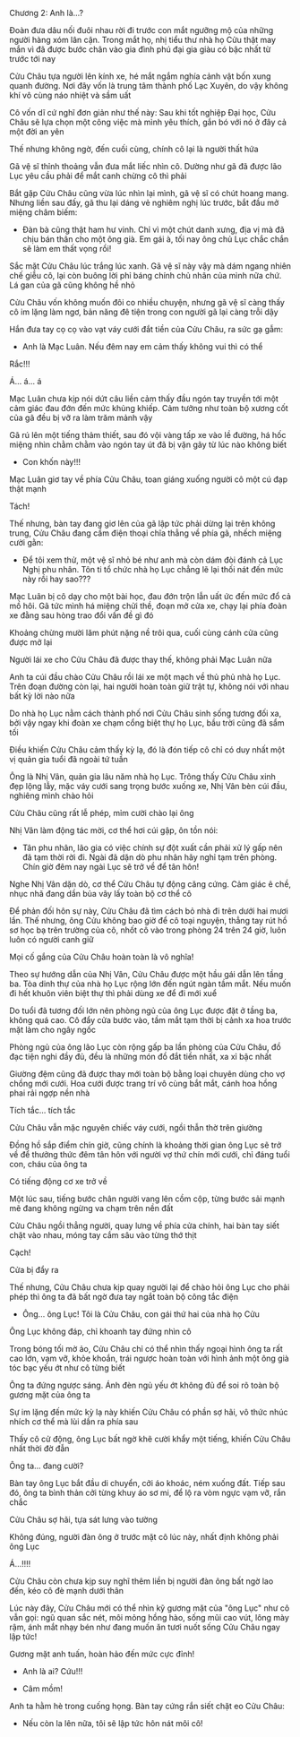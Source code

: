 




Chương 2: Anh là...?

Đoàn đưa dâu nối đuôi nhau rời đi trước con mắt ngưỡng mộ của những người hàng xóm lân cận. Trong mắt họ, nhị tiểu thư nhà họ Cửu thật may mắn vì đã được bước chân vào gia đình phú đại gia giàu có bậc nhất từ trước tới nay

Cửu Châu tựa người lên kính xe, hé mắt ngắm nghía cảnh vật bốn xung quanh đường. Nơi đây vốn là trung tâm thành phố Lạc Xuyên, do vậy không khí vô cùng náo nhiệt và sầm uất

Cô vốn dĩ cứ nghĩ đơn giản như thế này: Sau khi tốt nghiệp Đại học, Cửu Châu sẽ lựa chọn một công việc mà mình yêu thích, gắn bó với nó ở đây cả một đời an yên

Thế nhưng không ngờ, đến cuối cùng, chính cô lại là người thất hứa

Gã vệ sĩ thỉnh thoảng vẫn đưa mắt liếc nhìn cô. Dường như gã đã được lão Lục yêu cầu phải để mắt canh chừng cô thì phải

Bắt gặp Cửu Châu cũng vừa lúc nhìn lại mình, gã vệ sĩ có chút hoang mang. Nhưng liền sau đấy, gã thu lại dáng vẻ nghiêm nghị lúc trước, bắt đầu mở miệng châm biếm:

- Đàn bà cũng thật ham hư vinh. Chỉ vì một chút danh xưng, địa vị mà đã chịu bán thân cho một ông già. Em gái à, tối nay ông chủ Lục chắc chắn sẽ làm em thất vọng rồi!

Sắc mặt Cửu Châu lúc trắng lúc xanh. Gã vệ sĩ này vậy mà dám ngang nhiên chế giễu cô, lại còn buông lời phỉ báng chính chủ nhân của mình nữa chứ. Lá gan của gã cũng không hề nhỏ

Cửu Châu vốn không muốn đôi co nhiều chuyện, nhưng gã vệ sĩ càng thấy cô im lặng làm ngơ, bản năng đê tiện trong con người gã lại càng trỗi dậy

Hắn đưa tay cọ cọ vào vạt váy cưới đắt tiền của Cửu Châu, ra sức gạ gẫm:

- Anh là Mạc Luân. Nếu đêm nay em cảm thấy không vui thì có thể

Rắc!!!

Á... á... á

Mạc Luân chưa kịp nói dứt câu liền cảm thấy đầu ngón tay truyền tới một cảm giác đau đớn đến mức khủng khiếp. Cảm tưởng như toàn bộ xương cốt của gã đều bị vỡ ra làm trăm mảnh vậy

Gã rú lên một tiếng thảm thiết, sau đó vội vàng tấp xe vào lề đường, há hốc miệng nhìn chằm chằm vào ngón tay út đã bị vặn gãy từ lúc nào không biết

- Con khốn này!!!

Mạc Luân giơ tay về phía Cửu Châu, toan giáng xuống người cô một cú đạp thật mạnh

Tách!

Thế nhưng, bàn tay đang giơ lên của gã lập tức phải dừng lại trên không trung, Cửu Châu đang cầm điện thoại chĩa thẳng về phía gã, nhếch miệng cười gằn:

- Để tôi xem thử, một vệ sĩ nhỏ bé như anh mà còn dám đòi đánh cả Lục Nghị phu nhân. Tôn ti tổ chức nhà họ Lục chẳng lẽ lại thối nát đến mức này rồi hay sao???

Mạc Luân bị cô dạy cho một bài học, đau đớn trộn lẫn uất ức đến mức đổ cả mồ hôi. Gã tức mình há miệng chửi thề, đoạn mở cửa xe, chạy lại phía đoàn xe đằng sau hòng trao đổi vấn đề gì đó

Khoảng chừng mười lăm phút nặng nề trôi qua, cuối cùng cánh cửa cũng được mở lại

Người lái xe cho Cửu Châu đã được thay thế, không phải Mạc Luân nữa

Anh ta cúi đầu chào Cửu Châu rồi lái xe một mạch về thủ phủ nhà họ Lục. Trên đoạn đường còn lại, hai người hoàn toàn giữ trật tự, không nói với nhau bất kỳ lời nào nữa

Do nhà họ Lục nằm cách thành phố nơi Cửu Châu sinh sống tương đối xa, bởi vậy ngay khi đoàn xe chạm cổng biệt thự họ Lục, bầu trời cũng đã sẩm tối

Điều khiến Cửu Châu cảm thấy kỳ lạ, đó là đón tiếp cô chỉ có duy nhất một vị quản gia tuổi đã ngoài tứ tuần

Ông là Nhị Vân, quản gia lâu năm nhà họ Lục. Trông thấy Cửu Châu xinh đẹp lộng lẫy, mặc váy cưới sang trọng bước xuống xe, Nhị Vân bèn cúi đầu, nghiêng mình chào hỏi

Cửu Châu cũng rất lễ phép, mỉm cười chào lại ông

Nhị Vân làm động tác mời, cơ thể hơi cúi gập, ôn tồn nói:

- Tân phu nhân, lão gia có việc chính sự đột xuất cần phải xử lý gấp nên đã tạm thời rời đi. Ngài đã dặn dò phu nhân hãy nghỉ tạm trên phòng. Chín giờ đêm nay ngài Lục sẽ trở về để tân hôn!

Nghe Nhị Vân dặn dò, cơ thể Cửu Châu tự động căng cứng. Cảm giác ê chề, nhục nhã đang dần bủa vây lấy toàn bộ cơ thể cô

Để phản đối hôn sự này, Cửu Châu đã tìm cách bỏ nhà đi trên dưới hai mươi lần. Thế nhưng, ông Cửu không bao giờ để cô toại nguyện, thẳng tay rút hồ sơ học bạ trên trường của cô, nhốt cô vào trong phòng 24 trên 24 giờ, luôn luôn có người canh giữ

Mọi cố gắng của Cửu Châu hoàn toàn là vô nghĩa!

Theo sự hướng dẫn của Nhị Vân, Cửu Châu được một hầu gái dẫn lên tầng ba. Tòa dinh thự của nhà họ Lục rộng lớn đến ngút ngàn tầm mắt. Nếu muốn đi hết khuôn viên biệt thự thì phải dùng xe để đi mới xuể

Do tuổi đã tương đối lớn nên phòng ngủ của ông Lục được đặt ở tầng ba, không quá cao. Cô đẩy cửa bước vào, tầm mắt tạm thời bị cảnh xa hoa trước mặt làm cho ngây ngốc

Phòng ngủ của ông lão Lục còn rộng gấp ba lần phòng của Cửu Châu, đồ đạc tiện nghi đầy đủ, đều là những món đồ đắt tiền nhất, xa xỉ bậc nhất

Giường đệm cũng đã được thay mới toàn bộ bằng loại chuyên dùng cho vợ chồng mới cưới. Hoa cưới được trang trí vô cùng bắt mắt, cánh hoa hồng phai rải ngợp nền nhà

Tích tắc... tích tắc

Cửu Châu vẫn mặc nguyên chiếc váy cưới, ngồi thẫn thờ trên giường

Đồng hồ sắp điểm chín giờ, cũng chính là khoảng thời gian ông Lục sẽ trở về để thưởng thức đêm tân hôn với người vợ thứ chín mới cưới, chỉ đáng tuổi con, cháu của ông ta

Có tiếng động cơ xe trở về

Một lúc sau, tiếng bước chân người vang lên cồm cộp, từng bước sải mạnh mẽ đang không ngừng va chạm trên nền đất

Cửu Châu ngồi thẳng người, quay lưng về phía cửa chính, hai bàn tay siết chặt vào nhau, móng tay cắm sâu vào từng thớ thịt

Cạch!

Cửa bị đẩy ra

Thế nhưng, Cửu Châu chưa kịp quay người lại để chào hỏi ông Lục cho phải phép thì ông ta đã bất ngờ đưa tay ngắt toàn bộ công tắc điện

- Ông... ông Lục! Tôi là Cửu Châu, con gái thứ hai của nhà họ Cửu

Ông Lục không đáp, chỉ khoanh tay đứng nhìn cô

Trong bóng tối mờ ảo, Cửu Châu chỉ có thể nhìn thấy ngoại hình ông ta rất cao lớn, vạm vỡ, khỏe khoắn, trái ngược hoàn toàn với hình ảnh một ông già tóc bạc yếu ớt như cô từng biết

Ông ta đứng ngược sáng. Ánh đèn ngủ yếu ớt không đủ để soi rõ toàn bộ gương mặt của ông ta

Sự im lặng đến mức kỳ lạ này khiến Cửu Châu có phần sợ hãi, vô thức nhúc nhích cơ thể mà lùi dần ra phía sau

Thấy cô cử động, ông Lục bất ngờ khẽ cười khẩy một tiếng, khiến Cửu Châu nhất thời đờ đẫn

Ông ta... đang cười?

Bàn tay ông Lục bắt đầu di chuyển, cởi áo khoác, ném xuống đất. Tiếp sau đó, ông ta bình thản cởi từng khuy áo sơ mi, để lộ ra vòm ngực vạm vỡ, rắn chắc

Cửu Châu sợ hãi, tựa sát lưng vào tường

Không đúng, người đàn ông ở trước mặt cô lúc này, nhất định không phải ông Lục

Á...!!!!

Cửu Châu còn chưa kịp suy nghĩ thêm liền bị người đàn ông bất ngờ lao đến, kéo cô đè mạnh dưới thân

Lúc này đây, Cửu Châu mới có thể nhìn kỹ gương mặt của "ông Lục" như cô vẫn gọi: ngũ quan sắc nét, môi mỏng hồng hào, sống mũi cao vút, lông mày rậm, ánh mắt nhạy bén như đang muốn ăn tươi nuốt sống Cửu Châu ngay lập tức!

Gương mặt anh tuấn, hoàn hảo đến mức cực đỉnh!

- Anh là ai? Cứu!!!

- Câm mồm!

Anh ta hằm hè trong cuống họng. Bàn tay cứng rắn siết chặt eo Cửu Châu:

- Nếu còn la lên nữa, tôi sẽ lập tức hôn nát môi cô!




